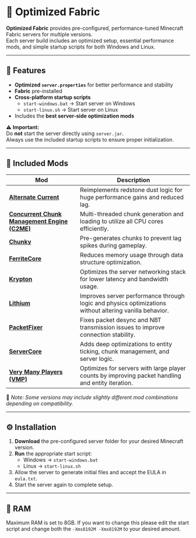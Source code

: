 # 🧵 Optimized Fabric

**Optimized Fabric** provides pre-configured, performance-tuned Minecraft Fabric servers for multiple versions.  
Each server build includes an optimized setup, essential performance mods, and simple startup scripts for both Windows and Linux.

---

## 🚀 Features

- **Optimized `server.properties`** for better performance and stability  
- **Fabric** pre-installed
- **Cross-platform startup scripts**
  - `start-windows.bat` → Start server on Windows
  - `start-linux.sh` → Start server on Linux  
- Includes the **best server-side optimization mods**

⚠️ **Important:**  
Do **not** start the server directly using `server.jar`.  
Always use the included startup scripts to ensure proper initialization.

---

## 🧩 Included Mods

| Mod | Description |
|---|---|
| [**Alternate Current**](https://modrinth.com/mod/alternate-current) | Reimplements redstone dust logic for huge performance gains and reduced lag. |
| [**Concurrent Chunk Management Engine (C2ME)**](https://modrinth.com/mod/c2me-fabric) | Multi-threaded chunk generation and loading to utilize all CPU cores efficiently. |
| [**Chunky**](https://modrinth.com/mod/chunky) | Pre-generates chunks to prevent lag spikes during gameplay. |
| [**FerriteCore**](https://modrinth.com/mod/ferrite-core) | Reduces memory usage through data structure optimization. |
| [**Krypton**](https://modrinth.com/mod/krypton) | Optimizes the server networking stack for lower latency and bandwidth usage. |
| [**Lithium**](https://modrinth.com/mod/lithium) | Improves server performance through logic and physics optimizations without altering vanilla behavior. |
| [**PacketFixer**](https://modrinth.com/mod/packetfixer) | Fixes packet desync and NBT transmission issues to improve connection stability. |
| [**ServerCore**](https://modrinth.com/mod/servercore) | Adds deep optimizations to entity ticking, chunk management, and server logic. |
| [**Very Many Players (VMP)**](https://modrinth.com/mod/vmp-fabric) | Optimizes for servers with large player counts by improving packet handling and entity iteration. |

📝 *Note: Some versions may include slightly different mod combinations depending on compatibility.*

---

## ⚙️ Installation

1. **Download** the pre-configured server folder for your desired Minecraft version.  
2. **Run** the appropriate start script:
   - Windows → `start-windows.bat`
   - Linux → `start-linux.sh`
3. Allow the server to generate initial files and accept the EULA in `eula.txt`.
4. Start the server again to complete setup.

---

## 📝 RAM

Maximum RAM is set to 8GB. If you want to change this please edit the start script and change both the `-Xms8192M -Xmx8192M` to your desired amount.
